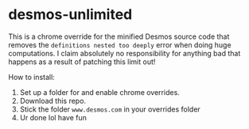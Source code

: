 # desmos-unlimited
This is a chrome override for the minified Desmos source code that removes the `definitions nested too deeply` error when doing huge computations.  I claim absolutely no responsibility for anything bad that happens as a result of patching this limit out!

How to install:

1. Set up a folder for and enable chrome overrides.
2. Download this repo.
3. Stick the folder `www.desmos.com` in your overrides folder
4. Ur done lol have fun
